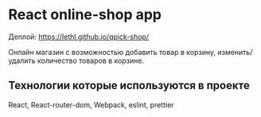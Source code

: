 # React online-shop app

Деплой: https://lethl.github.io/qpick-shop/

Онлайн магазин с возможностью добавить товар в корзину, изменить/удалить количество товаров в корзине.

## Технологии которые используются в проекте

React, React-router-dom, Webpack, eslint, prettier